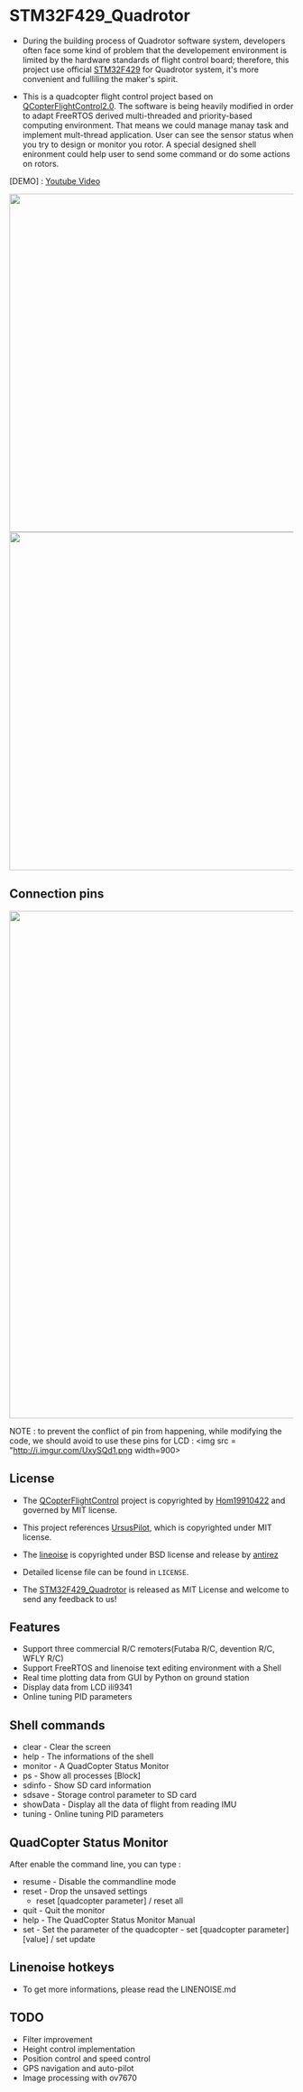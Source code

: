 STM32F429_Quadrotor
======================
* During the building process of Quadrotor software system, developers often face some kind of problem that the developement environment is limited by the hardware standards of flight control board; therefore, this project use official [STM32F429](http://www.conrad.com/medias/global/ce/6000_6999/6200/6210/6214/1086317_BB_00_FB.EPS_1000.jpg) for Quadrotor system, it's more convenient and fulliling the maker's spirit. 

* This is a quadcopter flight control project based on [QCopterFlightControl2.0](https://github.com/Hom19910422/QCopterFlightControl).	The software is being heavily modified in order to adapt FreeRTOS derived multi-threaded and priority-based computing environment. That means we could manage manay task and implement mult-thread application. User can see the sensor status when you try to design or monitor you rotor. A special designed shell enironment could help user to send some command or do some actions on rotors.

[DEMO] : [Youtube Video](https://www.youtube.com/watch?v=uV2TDQUWQ_A)

<img src = "https://lh5.googleusercontent.com/-ox-Q230u9II/VVwGDFMxlaI/AAAAAAAABPo/IFKrzYnNl2M/w1032-h595-no/%25E6%259C%25AA%25E5%2591%25BD%25E5%2590%258D.png" width=600>

  <img src = "http://i.imgur.com/bF1zsjb.png" width=600>


## Connection pins
  
  <img src = "http://i.imgur.com/yOCn2Op.png" width=900>
  
  NOTE : to prevent the conflict of pin from happening, while modifying the code, we should avoid to use these pins for LCD :
  <img src = "http://i.imgur.com/UxySQd1.png width=900>


## License

* The [QCopterFlightControl](https://github.com/Hom19910422/QCopterFlightControl) project is copyrighted by [Hom19910422](Hom19910422@gmail.com) and governed by MIT license.

* This project references [UrsusPilot](https://github.com/UrsusPilot), which is copyrighted under MIT license.

* The [lineoise](https://github.com/antirez/linenoise) is copyrighted under BSD license and release by [antirez](antirez@gmail.com)

* Detailed license file can be found in `LICENSE`.

* The [STM32F429_Quadrotor](https://github.com/zxc2694/ICLab_Quadrotor) is released as MIT License and welcome to send any feedback to us!


## Features

* Support three commercial R/C remoters(Futaba R/C, devention R/C, WFLY R/C)
* Support FreeRTOS and linenoise text editing environment with a Shell
* Real time plotting data from GUI by Python on ground station  
* Display data from LCD ili9341
* Online tuning PID parameters


## Shell commands

* clear - Clear the screen
* help - The informations of the shell
* monitor - A QuadCopter Status Monitor
* ps - Show all processes [Block]
* sdinfo - Show SD card information
* sdsave - Storage control parameter to SD card
* showData - Display all the data of flight from reading IMU 
* tuning - Online tuning PID parameters

## QuadCopter Status Monitor

After enable the command line, you can type :
* resume - Disable the commandline mode
* reset - Drop the unsaved settings
	- reset [quadcopter parameter] / reset all
* quit - Quit the monitor
* help - The QuadCopter Status Monitor Manual
* set - Set the parameter of the quadcopter
      - set [quadcopter parameter] [value] / set update

## Linenoise hotkeys

* To get more informations, please read the LINENOISE.md

## TODO

* Filter improvement
* Height control implementation
* Position control and speed control 
* GPS navigation and auto-pilot
* Image processing with ov7670
